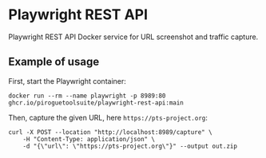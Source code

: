 # Playwright REST API
Playwright REST API Docker service for URL screenshot and traffic capture.

## Example of usage
First, start the Playwright container:
```
docker run --rm --name playwright -p 8989:80 ghcr.io/piroguetoolsuite/playwright-rest-api:main
```

Then, capture the given URL, here `https://pts-project.org`:
```
curl -X POST --location "http://localhost:8989/capture" \
    -H "Content-Type: application/json" \
    -d "{\"url\": \"https://pts-project.org\"}" --output out.zip
```